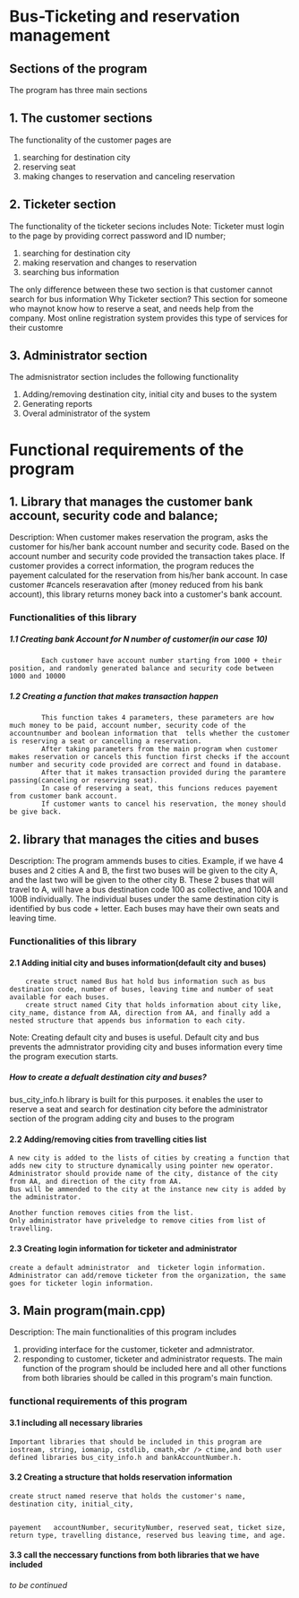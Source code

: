 # Bus-Ticketing and reservation management
## Sections of the program
The program has three main sections
##    1. The customer sections
The functionality of the customer pages are
1. searching for destination city
2. reserving seat 
3. making changes to reservation and canceling reservation

##    2. Ticketer section
The functionality of the ticketer secions includes
Note: Ticketer must login to the page by providing correct password and ID number;
1. searching for destination city
2. making reservation and changes to reservation
3. searching bus information

The only difference between these two section is that customer cannot search for bus information
Why Ticketer section?
    This section for someone who maynot know how to reserve a seat, and needs help from the company. Most online registration system provides this type of services for their customre

## 3. Administrator section
The admisnistrator section includes the following functionality
1. Adding/removing destination city, initial city and buses to the system
2. Generating reports
3. Overal administrator of the system

# Functional requirements of the program
## 1. Library that manages the customer bank account, security code and balance;
  
Description: 
When customer makes reservation  the program, asks the customer for his/her bank account number and security code. 
Based on the account number  and security code provided the transaction takes place. If customer provides a correct information, the program reduces the payement calculated for the reservation from his/her bank account. 
In case customer #cancels reseravation after (money reduced from his bank account), this library returns money back into a customer's bank account.

### Functionalities of this library
##### 1.1 Creating bank Account for N number of customer(in our case 10)
            Each customer have account number starting from 1000 + their position, and randomly generated balance and security code between 1000 and 10000
##### 1.2 Creating a function that makes transaction happen
            This function takes 4 parameters, these parameters are how much money to be paid, account number, security code of the accountnumber and boolean information that  tells whether the customer is reserving a seat or cancelling a reservation. 
            After taking parameters from the main program when customer makes reservation or cancels this function first checks if the account number and security code provided are correct and found in database. 
            After that it makes transaction provided during the paramtere passing(canceling or reserving seat). 
            In case of reserving a seat, this funcions reduces payement from customer bank account. 
            If customer wants to cancel his reservation, the money should be give back.

## 2. library that manages the cities and buses 
Description:
The program ammends buses to cities. Example, if we have 4 buses and 2 cities A and B, the first two buses will be given to the city A,  and the last two will be given to the other city B. These  2 buses that will travel to A, will have a bus destination code 100 as collective, and 100A and 100B individually. The individual buses under the same destination city is identified by bus code + letter. Each buses may have their own seats and leaving time. 

### Functionalities of this library
#### 2.1 Adding  initial city and buses information(default city and buses)
        create struct named Bus hat hold bus information such as bus destination code, number of buses, leaving time and number of seat available for each buses.
        create struct named City that holds information about city like, city_name, distance from AA, direction from AA, and finally add a  nested structure that appends bus information to each city.

Note: Creating default city and buses is useful.
Default city and bus prevents the admnistrator providing  city and buses information every time the program execution starts.

##### How to create a defualt destination city and buses?
bus_city_info.h library is built for this purposes.
it enables the user to reserve a seat and search for destination city before the administrator section of the program adding city and buses to the program

#### 2.2 Adding/removing cities from travelling cities list
    A new city is added to the lists of cities by creating a function that adds new city to structure dynamically using pointer new operator. Administrator should provide name of the city, distance of the city from AA, and direction of the city from AA.
    Bus will be ammended to the city at the instance new city is added by the administrator.

    Another function removes cities from the list.
    Only administrator have priveledge to remove cities from list of travelling.

#### 2.3 Creating login information for ticketer and administrator
    create a default administrator  and  ticketer login information. 
    Administrator can add/remove ticketer from the organization, the same goes for ticketer login information.

## 3. Main program(main.cpp)
Description:
The main functionalities of this program includes
1. providing interface for the customer, ticketer and admnistrator.
2. responding to customer, ticketer and administrator requests.
The main function of the program should be included here and all other functions from both libraries should be called in this program's main function. 

### functional requirements of this program
#### 3.1 including all necessary libraries
    Important libraries that should be included in this program are iostream, string, iomanip, cstdlib, cmath,<br /> ctime,and both user defined libraries bus_city_info.h and bankAccountNumber.h.

#### 3.2 Creating a structure that holds reservation information
    create struct named reserve that holds the customer's name, destination city, initial_city,  
    
    
    payement   accountNumber, securityNumber, reserved seat, ticket size, return type, travelling distance, reserved bus leaving time, and age.

#### 3.3 call the neccessary functions from both libraries that we have included

###### to be continued
